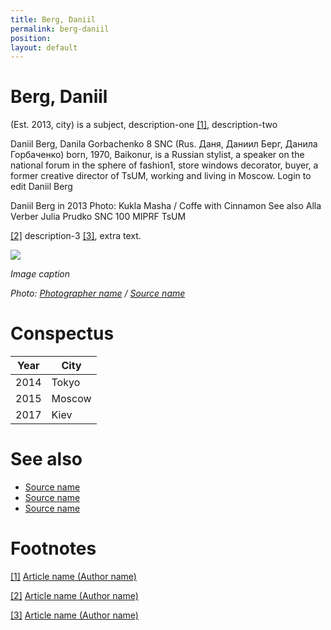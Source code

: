 ```yaml
---
title: Berg, Daniil
permalink: berg-daniil
position:
layout: default
---
```


# Berg, Daniil

(Est. 2013, city) is a subject, description-one <span id="a1">[\[1\]](#f1)</span>, description-two


Daniil Berg, Danila Gorbachenko 8 SNC (Rus. Даня, Даниил Берг, Данила Горбаченко) born, 1970, Baikonur, is a Russian stylist, a speaker on the national forum in the sphere of fashion1, store windows decorator, buyer, a former creative director of TsUM, working and living in Moscow. Login to edit Daniil Berg



Daniil Berg in 2013
Photo: Kukla Masha / Coffe with Cinnamon
See also
Alla Verber
Julia Prudko
SNC 100 MIPRF
TsUM

<span id="a2">[\[2\]](#f2)</span> description-3 <span id="a3">[\[3\]](#f3)</span>, extra text.

![](/images/image-name.jpg)

*Image caption*

*Photo: [Photographer name](http://example.net/) / [Source name](http://example.net/)*

# Conspectus

|Year|City|
|----|---------|
|2014|Tokyo|
|2015|Moscow|
|2017|Kiev|

# See also

- [Source name](http://example.net/)
- [Source name](http://example.net/)
- [Source name](http://example.net/)

# Footnotes

[[1]](#a1) <span id="f1"></span> [Article name (Author name)](http://example.net/article)

[[2]](#a2) <span id="f2"></span> [Article name (Author name)](http://example.net/article)

[[3]](#a3) <span id="f3"></span> [Article name (Author name)](http://example.net/article)
